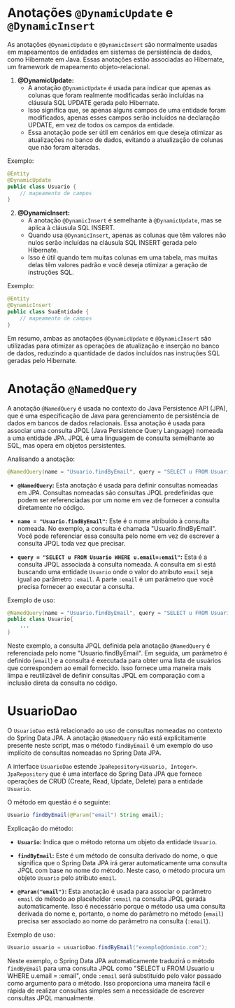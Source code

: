 # Anotações `@DynamicUpdate` e `@DynamicInsert`

As anotações `@DynamicUpdate` e `@DynamicInsert` são normalmente usadas em mapeamentos de entidades em sistemas de persistência de dados, como Hibernate em Java. Essas anotações estão associadas ao Hibernate, um framework de mapeamento objeto-relacional.

1. **@DynamicUpdate:**
   - A anotação `@DynamicUpdate` é usada para indicar que apenas as colunas que foram realmente modificadas serão incluídas na cláusula SQL UPDATE gerada pelo Hibernate.
   - Isso significa que, se apenas alguns campos de uma entidade foram modificados, apenas esses campos serão incluídos na declaração UPDATE, em vez de todos os campos da entidade.
   - Essa anotação pode ser útil em cenários em que deseja otimizar as atualizações no banco de dados, evitando a atualização de colunas que não foram alteradas.

Exemplo:
```java
@Entity
@DynamicUpdate
public class Usuario {
    // mapeamento de campos
}
```

2. **@DynamicInsert:**
   - A anotação `@DynamicInsert` é semelhante à `@DynamicUpdate`, mas se aplica à cláusula SQL INSERT.
   - Quando usa `@DynamicInsert`, apenas as colunas que têm valores não nulos serão incluídas na cláusula SQL INSERT gerada pelo Hibernate.
   - Isso é útil quando tem muitas colunas em uma tabela, mas muitas delas têm valores padrão e você deseja otimizar a geração de instruções SQL.

Exemplo:
```java
@Entity
@DynamicInsert
public class SuaEntidade {
    // mapeamento de campos
}
```

Em resumo, ambas as anotações `@DynamicUpdate` e `@DynamicInsert` são utilizadas para otimizar as operações de atualização e inserção no banco de dados, reduzindo a quantidade de dados incluídos nas instruções SQL geradas pelo Hibernate.

# Anotação `@NamedQuery`
A anotação `@NamedQuery` é usada no contexto do Java Persistence API (JPA), que é uma especificação de Java para gerenciamento de persistência de dados em bancos de dados relacionais. Essa anotação é usada para associar uma consulta JPQL (Java Persistence Query Language) nomeada a uma entidade JPA. JPQL é uma linguagem de consulta semelhante ao SQL, mas opera em objetos persistentes.

Analisando a anotação:

```java
@NamedQuery(name = "Usuario.findByEmail", query = "SELECT u FROM Usuario WHERE u.email=:email")
```

- **`@NamedQuery`:** Esta anotação é usada para definir consultas nomeadas em JPA. Consultas nomeadas são consultas JPQL predefinidas que podem ser referenciadas por um nome em vez de fornecer a consulta diretamente no código.

- **`name = "Usuario.findByEmail"`:** Este é o nome atribuído à consulta nomeada. No exemplo, a consulta é chamada "Usuario.findByEmail". Você pode referenciar essa consulta pelo nome em vez de escrever a consulta JPQL toda vez que precisar.

- **`query = "SELECT u FROM Usuario WHERE u.email=:email"`:** Esta é a consulta JPQL associada à consulta nomeada. A consulta em si está buscando uma entidade `Usuario` onde o valor do atributo `email` seja igual ao parâmetro `:email`. A parte `:email` é um parâmetro que você precisa fornecer ao executar a consulta.

Exemplo de uso:

```java
@NamedQuery(name = "Usuario.findByEmail", query = "SELECT u FROM Usuario WHERE u.email=:email")
public class Usuario{
    ...
}
```

Neste exemplo, a consulta JPQL definida pela anotação `@NamedQuery` é referenciada pelo nome "Usuario.findByEmail". Em seguida, um parâmetro é definido (`email`) e a consulta é executada para obter uma lista de usuários que correspondem ao email fornecido. Isso fornece uma maneira mais limpa e reutilizável de definir consultas JPQL em comparação com a inclusão direta da consulta no código.

# UsuarioDao

O `UsuarioDao` está relacionado ao uso de consultas nomeadas no contexto do Spring Data JPA. A anotação `@NamedQuery` não está explicitamente presente neste script, mas o método `findByEmail` é um exemplo do uso implícito de consultas nomeadas no Spring Data JPA.

A interface `UsuarioDao` estende `JpaRepository<Usuario, Integer>`. `JpaRepository` que é uma interface do Spring Data JPA que fornece operações de CRUD (Create, Read, Update, Delete) para a entidade `Usuario`.

O método em questão é o seguinte:

```java
Usuario findByEmail(@Param("email") String email);
```

Explicação do método:

- **`Usuario`:** Indica que o método retorna um objeto da entidade `Usuario`.

- **`findByEmail`:** Este é um método de consulta derivado do nome, o que significa que o Spring Data JPA irá gerar automaticamente uma consulta JPQL com base no nome do método. Neste caso, o método procura um objeto `Usuario` pelo atributo `email`.

- **`@Param("email")`:** Esta anotação é usada para associar o parâmetro `email` do método ao placeholder `:email` na consulta JPQL gerada automaticamente. Isso é necessário porque o método usa uma consulta derivada do nome e, portanto, o nome do parâmetro no método (`email`) precisa ser associado ao nome do parâmetro na consulta (`:email`).

Exemplo de uso:

```java
Usuario usuario = usuarioDao.findByEmail("exemplo@dominio.com");
```

Neste exemplo, o Spring Data JPA automaticamente traduzirá o método `findByEmail` para uma consulta JPQL como "SELECT u FROM Usuario u WHERE u.email = :email", onde `:email` será substituído pelo valor passado como argumento para o método. Isso proporciona uma maneira fácil e rápida de realizar consultas simples sem a necessidade de escrever consultas JPQL manualmente.